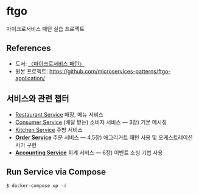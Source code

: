 # ftgo

마이크로서비스 패턴 실습 프로젝트

## References

* 도서: [〈마이크로서비스 패턴〉][microservices-patterns-book]
* 원본 프로젝트: <https://github.com/microservices-patterns/ftgo-application/>

## 서비스와 관련 챕터

* [Restaurant Service](./ftgo-restaurant-service) 매장, 메뉴 서비스
* [Consumer Service](./ftgo-consumer-service) (배달 받는) 소비자 서비스 — 3장) 기본 메시징
* [Kitchen Service](./ftgo-kitchen-service) 주방 서비스
* [**Order Service**](./ftgo-order-service) 주문 서비스 — 4,5장) 애그리거트 패턴 사용 및 오케스트레이션 사가 구현
* [**Accounting Service**](./ftgo-accounting-service) 회계 서비스 — 6장) 이벤트 소싱 기법 사용

## Run Service via Compose

```bash
$ docker-compose up -d
```

[microservices-patterns-book]: https://microservices.io/book
